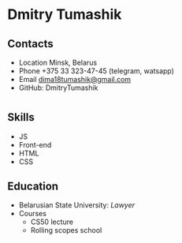 # Dmitry Tumashik

## Contacts
* Location Minsk, Belarus
* Phone +375 33 323-47-45 (telegram, watsapp)
* Email dima18tumashik@gmail.com
* GitHub: DmitryTumashik
#
## Skills
* JS
* Front-end
* HTML
* CSS
## Education
* Belarusian State University: *Lawyer*
* Courses
    * CS50 lecture
    * Rolling scopes school


